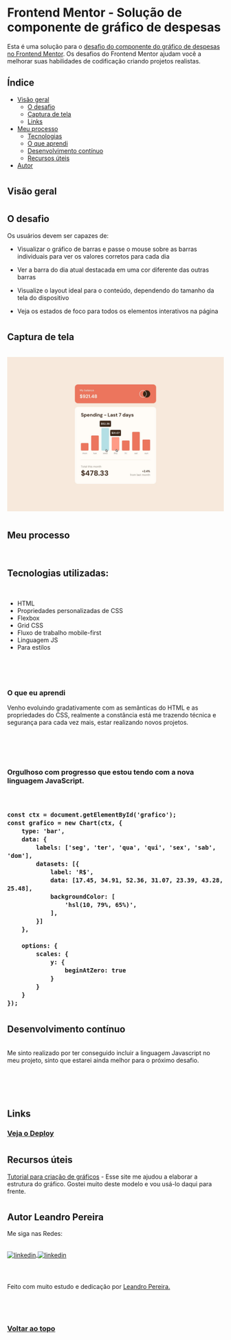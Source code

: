 <div id="top">

# Frontend Mentor - Solução de componente de gráfico de despesas

Esta é uma solução para o [desafio do componente do gráfico de despesas no Frontend Mentor](https://www.frontendmentor.io/challenges/expenses-chart-component-e7yJBUdjwt). Os desafios do Frontend Mentor ajudam você a melhorar suas habilidades de codificação criando projetos realistas.

## Índice

- [Visão geral](#visão-geral)
  - [O desafio](#the-challenge)
  - [Captura de tela](#captura-de-tela)
  - [Links](#links)
- [Meu processo](#meu-processo)
  - [Tecnologias](#tecnologias-utilizadas)
  - [O que aprendi](#o-que-aprendi)
  - [Desenvolvimento contínuo](#desenvolvimento-contínuo)
  - [Recursos úteis](#useful-resources)
- [Autor](#autor)


<h1>

## Visão geral

<h1>

## O desafio

Os usuários devem ser capazes de:

- Visualizar o gráfico de barras e passe o mouse sobre as barras individuais para ver os valores corretos para cada dia
- Ver a barra do dia atual destacada em uma cor diferente das outras barras

- Visualize o layout ideal para o conteúdo, dependendo do tamanho da tela do dispositivo

- Veja os estados de foco para todos os elementos interativos na página

<h1>

## Captura de tela

<br>

<div align="center"> 
  <img src="design/active-states.jpg">
</div>

<h1></h1>

## Meu processo

<br>

## Tecnologias utilizadas:

<br>

- HTML
- Propriedades personalizadas de CSS
- Flexbox
- Grid CSS
- Fluxo de trabalho mobile-first
- Linguagem JS
- Para estilos


<br>
<br>

<h1>


### O que eu aprendi

Venho evoluindo gradativamente com as semânticas do HTML e as propriedades do CSS, realmente a constância está me trazendo técnica e segurança para cada vez mais, estar realizando novos projetos.

<h1>
<br>
<h3>

Orgulhoso com progresso que estou tendo com a nova linguagem JavaScript.

<h3>

<br>

```JS 
const ctx = document.getElementById('grafico');
const grafico = new Chart(ctx, {
    type: 'bar',
    data: {
        labels: ['seg', 'ter', 'qua', 'qui', 'sex', 'sab', 'dom'],
        datasets: [{
            label: 'R$',
            data: [17.45, 34.91, 52.36, 31.07, 23.39, 43.28, 25.48],
            backgroundColor: [
                'hsl(10, 79%, 65%)',
            ],
        }]
    },

    options: {
        scales: {
            y: {
                beginAtZero: true
            }
        }
    }
});
```


<h1>

## Desenvolvimento contínuo
<br>
Me sinto realizado por ter conseguido incluir a linguagem Javascript no meu projeto, sinto que estarei ainda melhor para o próximo desafio.

<h1>
<br>

## Links

<h3>
<a href="https://graficodedespesas.netlify.app/" target="_blank">Veja o Deploy</a>

<h1>


## Recursos úteis

 [Tutorial para criação de gráficos](https://www.fusioncharts.com/dev/getting-started/plain-javascript/your-first-chart-using-plain-javascript) - Esse site me ajudou a elaborar a estrutura do gráfico. Gostei muito deste modelo e vou usá-lo daqui para frente.

<h1>

## Autor Leandro Pereira


Me siga nas Redes:

<br>
<a href="https://linkedin.com/in/leandropereira-dev/" target="_blank">
    <img align="center" src="https://img.shields.io/badge/LinkedIn-0077B5?style=for-the-badge&logo=linkedin&logoColor=white" alt="linkedin"/>
</a>
<a href="https://www.instagram.com/le_codigo/" target="_blank">
    <img align="center" src="https://img.shields.io/badge/Instagram-E4405F?style=for-the-badge&logo=instagram&logoColor=white/le_codigo" alt="linkedin"/>
</a> 
<br>
<br>
<h1>

<h3></h3>



Feito com muito estudo e dedicação por <a href="https://github.com/OLeandroPereira" target="_blank">Leandro Pereira.</a>

<h3>
<br>
<br>

<a href="#top">Voltar ao topo</a>